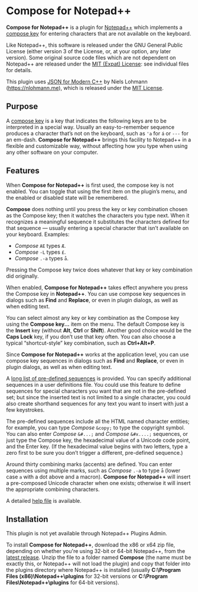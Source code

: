 # Compose for Notepad++

**Compose for Notepad++** is a plugin for [Notepad++](https://github.com/notepad-plus-plus/notepad-plus-plus) which implements a [compose key](https://en.wikipedia.org/wiki/Compose_key) for entering characters that are not available on the keyboard.

Like Notepad++, this software is released under the GNU General Public License (either version 3 of the License, or, at your option, any later version). Some original source code files which are not dependent on Notepad++ are released under the [MIT (Expat) License](https://www.opensource.org/licenses/MIT): see individual files for details.

This plugin uses [JSON for Modern C++](https://github.com/nlohmann/json) by Niels Lohmann (https://nlohmann.me), which is released under the [MIT License](https://www.opensource.org/licenses/MIT).

## Purpose

A [compose key](https://en.wikipedia.org/wiki/Compose_key) is a key that indicates the following keys are to be interpreted in a special way. Usually an easy-to-remember sequence produces a character that’s not on the keyboard, such as `'a` for `á` or `---` for an em-dash. **Compose for Notepad++** brings this facility to Notepad++ in a flexible and customizable way, without affecting how you type when using any other software on your computer.

## Features

When **Compose for Notepad++** is first used, the compose key is not enabled. You can toggle that using the first item on the plugin’s menu, and the enabled or disabled state will be remembered.

**Compose** does nothing until you press the key or key combination chosen as the Compose key; then it watches the characters you type next. When it recognizes a meaningful sequence it substitutes the characters defined for that sequence — usually entering a special character that isn’t available on your keyboard. Examples:

- *Compose* `AE` types `Æ`.
- *Compose* `-L` types `£`.
- *Compose* `.-a` types `ǡ`.

Pressing the Compose key twice does whatever that key or key combination did originally.

When enabled, **Compose for Notepad++** takes effect anywhere you press the Compose key in **Notepad++**. You can use compose key sequences in dialogs such as **Find** and **Replace**, or even in plugin dialogs, as well as when editing text.

You can select almost any key or key combination as the Compose key using the **Compose key...** item on the menu. The default Compose key is the **Insert** key (without **Alt**, **Ctrl** or **Shift**). Another good choice would be the **Caps Lock** key, if you don’t use that key often. You can also choose a typical “shortcut-style” key combination, such as **Ctrl+Alt+P**.

Since **Compose for Notepad++** works at the application level, you can use compose key sequences in dialogs such as **Find** and **Replace**, or even in plugin dialogs, as well as when editing text.

A [long list of pre-defined sequences](https://coises.github.io/Compose-for-NotepadPlusPlus/help.htm#predeflist) is provided. You can specify additional sequences in a user definitions file. You could use this feature to define sequences for special characters you want that are not in the pre-defined set; but since the inserted text is not limited to a single character, you could also create shorthand sequences for any text you want to insert with just a few keystrokes.

The pre-defined sequences include all the HTML named character entities; for example, you can type *Compose* `&copy;` to type the copyright symbol. You can also enter *Compose* `&#...;` and *Compose* `&#x....;` sequences, or just type the Compose key, the hexadecimal value of a Unicode code point, and the Enter key. (If the hexadecimal value begins with two letters, type a zero first to be sure you don’t trigger a different, pre-defined sequence.)

Around thirty combining marks (accents) are defined. You can enter sequences using multiple marks, such as *Compose* `.-a` to type `ǡ` (lower case `a` with a dot above and a macron). **Compose for Notepad++** will insert a pre-composed Unicode character when one exists; otherwise it will insert the appropriate combining characters.

A detailed [help file](https://coises.github.io/Compose-for-NotepadPlusPlus/help.htm) is available.

## Installation

This plugin is not yet available through Notepad++ Plugins Admin.

To install **Compose for Notepad++**, download the x86 or x64 zip file, depending on whether you're using 32-bit or 64-bit Notepad++, from the [latest release](https://github.com/Coises/Compose-for-NotepadPlusPlus/releases/latest/). Unzip the file to a folder named **Compose** (the name must be exactly this, or Notepad++ will not load the plugin) and copy that folder into the plugins directory where Notepad++ is installed (usually **C:\Program Files (x86)\Notepad++\plugins** for 32-bit versions or **C:\Program Files\Notepad++\plugins** for 64-bit versions).

